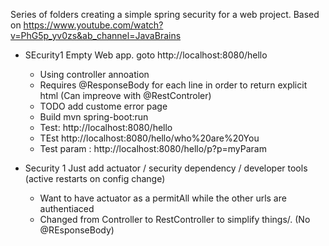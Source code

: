 Series of folders creating a simple spring security for a web project.
Based on https://www.youtube.com/watch?v=PhG5p_yv0zs&ab_channel=JavaBrains

* SEcurity1
    Empty Web app. goto http://localhost:8080/hello
    - Using controller annoation
    - Requires @ResponseBody for each line in order to return explicit html (Can impreove with @RestControler)
    - TODO add custome error page
    - Build mvn spring-boot:run
    - Test: http://localhost:8080/hello
    - TEst http://localhost:8080/hello/who%20are%20You
    - Test param : http://localhost:8080/hello/p?p=myParam

* Security 1
     Just add actuator / security dependency / developer tools (active restarts on config change)
    - Want to have actuator as a permitAll while the other urls are authentiaced
    - Changed from Controller to RestController to simplify things/. (No @REsponseBody)
